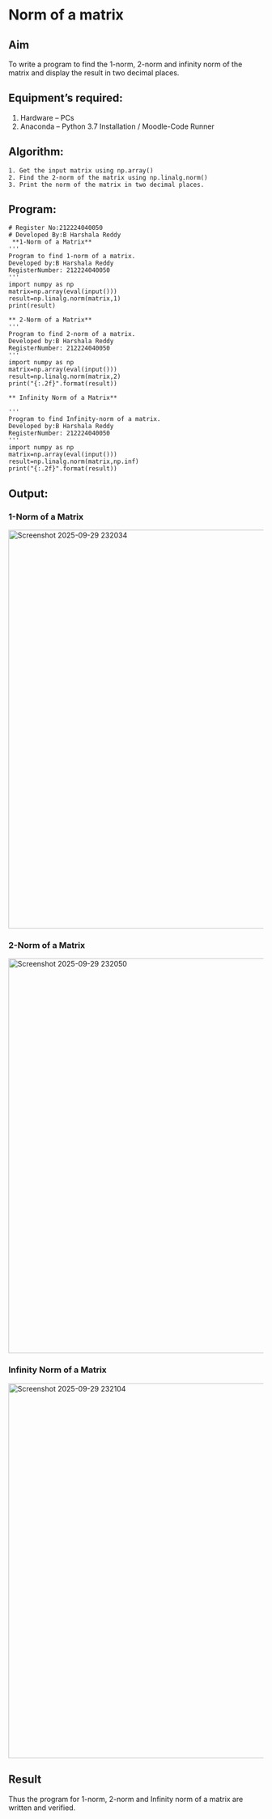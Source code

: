 # Norm of a matrix
## Aim
To write a program to find the 1-norm, 2-norm and infinity norm of the matrix and display the result in two decimal places.
## Equipment’s required:
1.	Hardware – PCs
2.	Anaconda – Python 3.7 Installation / Moodle-Code Runner
## Algorithm:
	1. Get the input matrix using np.array()   
    2. Find the 2-norm of the matrix using np.linalg.norm()
	3. Print the norm of the matrix in two decimal places.
## Program:
```
# Register No:212224040050
# Developed By:B Harshala Reddy
 **1-Norm of a Matrix**
'''
Program to find 1-norm of a matrix.
Developed by:B Harshala Reddy
RegisterNumber: 212224040050
'''
import numpy as np
matrix=np.array(eval(input()))
result=np.linalg.norm(matrix,1)
print(result)

** 2-Norm of a Matrix**
'''
Program to find 2-norm of a matrix.
Developed by:B Harshala Reddy
RegisterNumber: 212224040050
'''
import numpy as np
matrix=np.array(eval(input()))
result=np.linalg.norm(matrix,2)
print("{:.2f}".format(result))

** Infinity Norm of a Matrix**

'''
Program to find Infinity-norm of a matrix.
Developed by:B Harshala Reddy
RegisterNumber: 212224040050
'''
import numpy as np
matrix=np.array(eval(input()))
result=np.linalg.norm(matrix,np.inf)
print("{:.2f}".format(result))

```
## Output:
### 1-Norm of a Matrix
<img width="1229" height="788" alt="Screenshot 2025-09-29 232034" src="https://github.com/user-attachments/assets/fedb23b7-46a2-4489-b477-58639f67ce94" />

### 2-Norm of a Matrix
<img width="1212" height="780" alt="Screenshot 2025-09-29 232050" src="https://github.com/user-attachments/assets/c7a4df9a-e08e-4715-8f88-98cbfb089b65" />

### Infinity Norm of a Matrix
<img width="1058" height="741" alt="Screenshot 2025-09-29 232104" src="https://github.com/user-attachments/assets/71a22d5a-48cd-4e38-9e0b-d606976d0682" />

## Result
Thus the program for 1-norm, 2-norm and Infinity norm of a matrix are written and verified.
